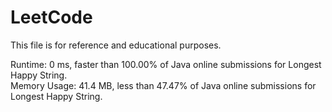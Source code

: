 # LeetCode
This file is for reference and educational purposes.

Runtime: 0 ms, faster than 100.00% of Java online submissions for Longest Happy String. <br>
Memory Usage: 41.4 MB, less than 47.47% of Java online submissions for Longest Happy String. <br>
